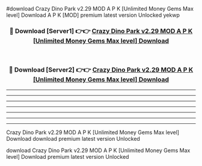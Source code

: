 #download Crazy Dino Park v2.29 MOD A P K [Unlimited Money Gems Max level] Download A P K [MOD] premium latest version Unlocked yekwp 



<div align="center">
<h3>🔴 Download [Server1] 👉👉 <a href="https://apkdownload-94cd0.web.app/">Crazy Dino Park v2.29 MOD A P K [Unlimited Money Gems Max level] Download</a></h3><br>

<h3>🔴 Download [Server2] 👉👉 <a href="https://apkdownload-94cd0.web.app/">Crazy Dino Park v2.29 MOD A P K [Unlimited Money Gems Max level] Download</a></h3>
</div>





----------------------------------------------------------

----------------------------------------------------------

----------------------------------------------------------

----------------------------------------------------------

----------------------------------------------------------

----------------------------------------------------------

----------------------------------------------------------

Crazy Dino Park v2.29 MOD A P K [Unlimited Money Gems Max level] Download download premium latest version Unlocked

download Crazy Dino Park v2.29 MOD A P K [Unlimited Money Gems Max level] Download premium latest version Unlocked
